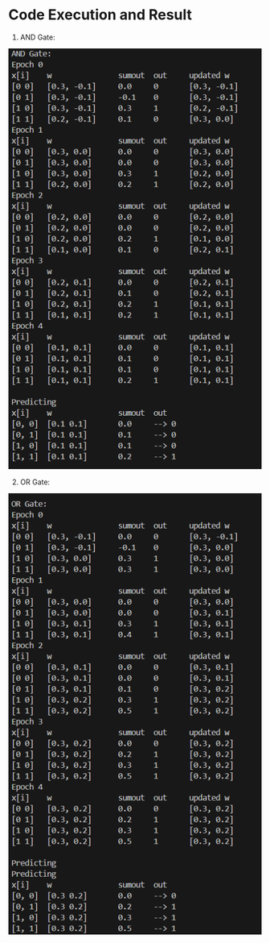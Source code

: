 # Code Execution and Result

1. AND Gate:

![alt text](<image/AND Gate_result.png>)

2. OR Gate:

![alt text](<image/OR Gate_result.png>)
